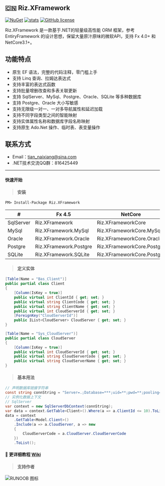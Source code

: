 ## :cn: Riz.XFramework

[![NuGet](https://img.shields.io/nuget/vpre/Riz.XFramework.svg)](https://www.nuget.org/packages/Riz.XFramework)
[![stats](https://img.shields.io/nuget/dt/TZM.XFramework?style=flat-square)](https://www.nuget.org/stats/packages/TZM.XFramework?groupby=Version) 
[![GitHub license](https://img.shields.io/badge/license-MIT-blue.svg)](https://github.com/TANZAME/Riz.XFramework/blob/master/LICENSE.txt)

Riz.XFramework 是一款基于.NET的轻量级高性能 ORM 框架，参考 EntiryFramework 的设计思想，保留大量原汁原味的微软API，支持 Fx 4.0+ 和 NetCore3.1+。

## 功能特点
- 原生 EF 语法，完整的代码注释，零门槛上手
- 支持 Linq 查询、拉姆达表达式
- 支持丰富的表达式函数
- 支持批量增删改查和多表关联更新
- 支持 SqlServer、MySql、Postgre、Oracle、SQLite 等多种数据库
- 支持 Postgre、Oracle 大小写敏感
- 支持无限级一对一、一对多导航属性和延迟加载
- 支持不同字段类型之间的智能映射
- 支持实体属性名称和数据库字段名称映射
- 支持原生 Ado.Net 操作、临时表、表变量操作

## 联系方式
- Email：tian_naixiang@sina.com 
- .NET技术交流QQ群：816425449
***
#### 快速开始
> #### 安装
```
PM> Install-Package Riz.XFramework
```
|     #      | Fx 4.5                 | NetCore                    |
| --------   | -----                  | ----                       |
| SqlServer  | Riz.XFramework         | Riz.XFrameworkCore         |
| MySql      | Riz.XFramework.MySql   | Riz.XFrameworkCore.MySql   |
| Oracle     | Riz.XFramework.Oracle  | Riz.XFrameworkCore.Oracle  |
| Postgre    | Riz.XFramework.Postgre | Riz.XFrameworkCore.Postgre |
| SQLite     | Riz.XFramework.SQLite  | Riz.XFrameworkCore.Postgre |
> #### 定义实体
```C#
[Table(Name = "Bas_Client")]
public partial class Client
{
    [Column(IsKey = true)]
    public virtual int ClientId { get; set; }
    public virtual string ClientCode { get; set; }
    public virtual string ClientName { get; set; }
    public virtual int CloudServerId { get; set; }
    [ForeignKey("CloudServerId")]
    public IList<CloudServer> CloudServer { get; set; }
}

[Table(Name = "Sys_CloudServer")]
public partial class CloudServer
{
    [Column(IsKey = true)]
    public virtual int CloudServerId { get; set; }
    public virtual string CloudServerCode { get; set; }
    public virtual string CloudServerName { get; set; }
}
```
> #### 基本用法
```C#
// 声明数据库链接字符串
const string connString = "Server=.;Database=***;uid=**;pwd=**;pooling=true;connect timeout=10;";
// 实例化数据上下文
// SqlServer
var context = new SqlServerDbContext(connString);
var data = context.GetTable<Client>().Where(a => a.ClientId <= 10).ToList();
data = context
    .GetTable<Model.Client>()
    .Include(a => a.CloudServer, a => new
    {
        CloudServerCode = a.CloudServer.CloudServerCode
    })
    .ToList();
```
#### :pushpin: 更详细教程 [Wiki](https://github.com/TANZAME/Riz.XFramework/wiki)
> #### 支持作者
![RUNOOB 图标](https://github.com/TANZAME/Riz.XFramework/blob/master/.resource/wechatpay.png)

